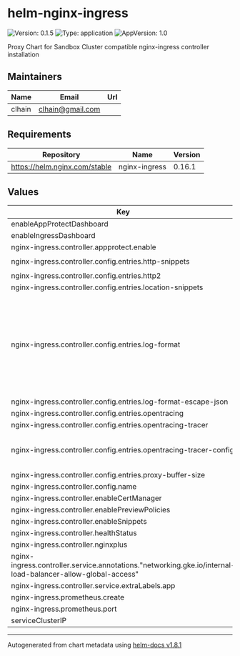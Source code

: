 # helm-nginx-ingress

![Version: 0.1.5](https://img.shields.io/badge/Version-0.1.5-informational?style=flat-square) ![Type: application](https://img.shields.io/badge/Type-application-informational?style=flat-square) ![AppVersion: 1.0](https://img.shields.io/badge/AppVersion-1.0-informational?style=flat-square)

Proxy Chart for Sandbox Cluster compatible nginx-ingress controller installation

## Maintainers

| Name | Email | Url |
| ---- | ------ | --- |
| clhain | <clhain@gmail.com> |  |

## Requirements

| Repository | Name | Version |
|------------|------|---------|
| https://helm.nginx.com/stable | nginx-ingress | 0.16.1 |

## Values

| Key | Type | Default | Description |
|-----|------|---------|-------------|
| enableAppProtectDashboard | bool | `false` |  |
| enableIngressDashboard | bool | `true` |  |
| nginx-ingress.controller.appprotect.enable | bool | `false` |  |
| nginx-ingress.controller.config.entries.http-snippets | string | `"map $http_cookie $session_id_header {\n  default \"\";\n  \"~*shop_session-id=(?<variable>[^;]+)\" \"$variable\";\n}\n"` |  |
| nginx-ingress.controller.config.entries.http2 | string | `"true"` |  |
| nginx-ingress.controller.config.entries.location-snippets | string | `"opentracing_propagate_context;"` |  |
| nginx-ingress.controller.config.entries.log-format | string | `"{\"timestamp\": \"$time_iso8601\", \"host\": \"$host\", \"uri\": \"$request_uri\", \"upstreamStatus\": \"$upstream_status\", \"upstreamAddr\": \"$upstream_addr\",\n\"requestMethod\": \"$request_method\", \"requestUrl\": \"$host$request_uri\", \"status\": $status, \"requestSize\":\n\"$request_length\", \"responseSize\": \"$upstream_response_length\", \"userAgent\": \"$http_user_agent\", \"xff\": \"$http_x_forwarded_for\", \"xfh\": \"$http_x_forwarded_host\", \"xfp\": \"$http_x_forwarded_proto\",\n\"remoteIp\": \"$remote_addr\", \"referer\": \"$http_referer\", \"latency\": \"$upstream_response_time\",\n\"protocol\":\"$server_protocol\", \"requestTime\": \"$request_time\", \"upstreamConnectTime\": \"$upstream_connect_time\",\n\"upstreamHeaderTime\":\"$upstream_header_time\", \"upstreamResponseTime\": \"$upstream_response_time\", \"traceParent\": \"$opentracing_context_traceparent\"}\n"` |  |
| nginx-ingress.controller.config.entries.log-format-escape-json | string | `"true"` |  |
| nginx-ingress.controller.config.entries.opentracing | string | `"true"` |  |
| nginx-ingress.controller.config.entries.opentracing-tracer | string | `"/usr/local/lib/libjaegertracing_plugin.so"` |  |
| nginx-ingress.controller.config.entries.opentracing-tracer-config | string | `"{\"service_name\": \"nginx-ingress\",\"diabled\": false,\"propagation_format\": \"w3c\",\"reporter\": {\"logSpans\": true,\"endpoint\": \"http://otc-collector.opentelemetry-operator.svc:14268/api/traces\"},\"sampler\": {\"type\": \"const\",\"param\": \"1\"}}"` |  |
| nginx-ingress.controller.config.entries.proxy-buffer-size | string | `"8k"` |  |
| nginx-ingress.controller.config.name | string | `"nginx-config"` |  |
| nginx-ingress.controller.enableCertManager | bool | `true` |  |
| nginx-ingress.controller.enablePreviewPolicies | bool | `true` |  |
| nginx-ingress.controller.enableSnippets | bool | `true` |  |
| nginx-ingress.controller.healthStatus | bool | `true` |  |
| nginx-ingress.controller.nginxplus | bool | `false` |  |
| nginx-ingress.controller.service.annotations."networking.gke.io/internal-load-balancer-allow-global-access" | string | `"true"` |  |
| nginx-ingress.controller.service.extraLabels.app | string | `"kic-nginx-ingress"` |  |
| nginx-ingress.prometheus.create | bool | `true` |  |
| nginx-ingress.prometheus.port | int | `9113` |  |
| serviceClusterIP | string | `"10.96.32.54"` |  |

----------------------------------------------
Autogenerated from chart metadata using [helm-docs v1.8.1](https://github.com/norwoodj/helm-docs/releases/v1.8.1)
